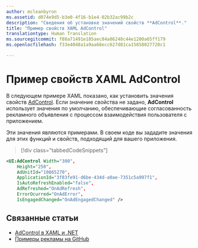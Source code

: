 ```yaml
---
author: mcleanbyron
ms.assetid: d074e9d5-b3e0-4f16-b1e4-02b32ac99b2c
description: "Сведения об установке значений свойств **AdControl**."
title: "Пример свойств XAML AdControl"
translationtype: Human Translation
ms.sourcegitcommit: f88a71491e185aec84a86248c44e1200a65ff179
ms.openlocfilehash: f33e4048a1a9aa68ecc627d81ca15858027720c1

---
```


# <a name="adcontrol-xaml-properties-example"></a>Пример свойств XAML AdControl

В следующем примере XAML показано, как установить значения свойств [AdControl](https://msdn.microsoft.com/library/windows/apps/microsoft.advertising.winrt.ui.adcontrol.aspx). Если значение свойства не задано, **AdControl** использует значения по умолчанию, обеспечивающие согласованность рекламного объявления с процессом взаимодействия пользователя с приложением.

Эти значения являются примерами. В своем коде вы зададите значения для этих функций и свойств, подходящий для вашего приложения.

> [!div class="tabbedCodeSnippets"]
``` xml
<UI:AdControl Width="300",
    Height="250",
    AdUnitId="10865270",
    ApplicationId="3f83fe91-d6be-434d-a0ae-7351c5a997f1",
    IsAutoRefreshEnabled="false",
    AdRefreshed="OnAdRefresh",
    ErrorOcurred="OnAdError",
    IsEngagedChanged="OnAdEngagedChanged" />
```

## <a name="related-topics"></a>Связанные статьи

* [AdControl в XAML и .NET](adcontrol-in-xaml-and--net.md)
* [Примеры рекламы на GitHub](http://aka.ms/githubads)

 



<!--HONumber=Dec16_HO2-->


